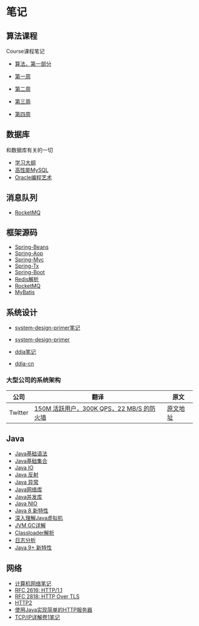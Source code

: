 # 笔记

## 算法课程

Course课程笔记

- [算法，第一部分](https://www.coursera.org/learn/algorithms-part1)

- [第一周](alg-part1/alg-part1-week1.md)
- [第二周](alg-part1/alg-part1-week2.md)
- [第三周](alg-part1/alg-part1-week3.md)
- [第四周](alg-part1/alg-part1-week4.md)


## 数据库

和数据库有关的一切

- [学习大纲](database/database.md)
- [高性能MySQL](database/op-mysql.md)
- [Oracle编程艺术](database/oracle-art.md)

## 消息队列

- [RocketMQ](message-queue/rockte-mq.md)

## 框架源码

- [Spring-Beans](source-read/spring-beans.md)
- [Spring-Aop](source-read/spring-aop.md)
- [Spring-Mvc](source-read/spring-mvc.md)
- [Spring-Tx](source-read/spring-tx.md)
- [Spring-Boot](source-read/spring-boot.md)
- [Redis解析](source-read/redis-source.md)
- [RocketMQ](source-read/rocket-mq.md)
- [MyBatis](source-read/mybatis.md)

## 系统设计

- [system-design-primer笔记](system-design/system-design-primer.md)
- [system-design-primer](https://github.com/donnemartin/system-design-primer/blob/master/README-zh-Hans.md)

- [ddia笔记](system-design/ddia.md)
- [ddia-cn](https://vonng.gitbooks.io/ddia-cn/content/)

### 大型公司的系统架构

公司|翻译|原文
---|----|----
Twitter|[150M 活跃用户，300K QPS，22 MB/S 的防火墙](system-design/twitter-arch.md)|[原文地址](http://highscalability.com/blog/2013/7/8/the-architecture-twitter-uses-to-deal-with-150m-active-users.html)

## Java

- [Java基础语法](java/base.md)
- [Java基础集合](java/collection.md)
- [Java IO](java/io.md)
- [Java 反射](java/reflection.md)
- [Java 异常](java/exception.md)
- [Java网络库](java/network.md)
- [Java并发库](java/concurrent.md)
- [Java NIO](java/nio.md)
- [Java 8 新特性](java/java8.md)
- [深入理解Java虚拟机](java/deep-in-jvm.md)
- [JVM GC详解](java/jvm-gc.md)
- [Classloader解析](java/classloader.md)
- [日志分析](java/analysis-dump-log.md)
- [Java 9+ 新特性](java/java-new-features.md)

## 网络

- [计算机网络笔记](network/computer-networking.md)
- [RFC 2616: HTTP/1.1](network/computer-networking.md)
- [RFC 2818: HTTP Over TLS](network/computer-networking.md)
- [HTTP2](network/http2.md)
- [使用Java实现简单的HTTP服务器](network/simple-http-server.md)
- [TCP/IP详解卷1笔记](network/tcp.md)
